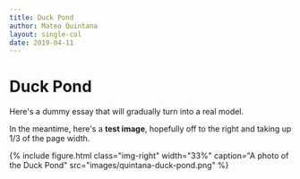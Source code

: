 ```yaml
---
title: Duck Pond
author: Mateo Quintana
layout: single-col
date: 2019-04-11
---
```



# Duck Pond

Here's a dummy essay that will gradually turn into a real model.

In the meantime, here's a **test image**, hopefully off to the right and taking up 1/3 of the page width.

{% include figure.html class="img-right" width="33%" caption="A photo of the Duck Pond" src="images/quintana-duck-pond.png" %}